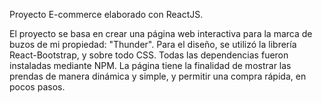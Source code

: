 Proyecto E-commerce elaborado con ReactJS.

El proyecto se basa en crear una página web interactiva para la marca de buzos de mi propiedad: "Thunder". 
Para el diseño, se utilizó la librería React-Bootstrap, y sobre todo CSS. Todas las dependencias fueron instaladas mediante NPM. La página tiene la finalidad de mostrar las prendas de manera dinámica y simple, y permitir una compra rápida, en pocos pasos. 
